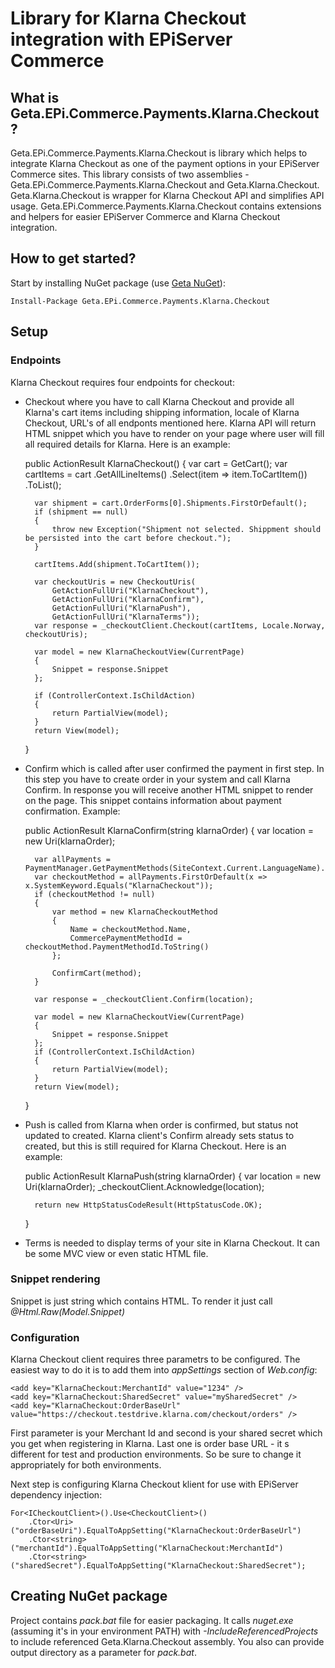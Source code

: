 Library for Klarna Checkout integration with EPiServer Commerce
=============

## What is Geta.EPi.Commerce.Payments.Klarna.Checkout?

Geta.EPi.Commerce.Payments.Klarna.Checkout is library which helps to integrate Klarna Checkout as one of the payment options in your EPiServer Commerce sites.
This library consists of two assemblies - Geta.EPi.Commerce.Payments.Klarna.Checkout and Geta.Klarna.Checkout. Geta.Klarna.Checkout is wrapper for Klarna Checkout API and simplifies API usage. Geta.EPi.Commerce.Payments.Klarna.Checkout contains extensions and helpers for easier EPiServer Commerce and Klarna Checkout integration.

## How to get started?

Start by installing NuGet package (use [Geta NuGet](http://nuget.geta.no/)):

    Install-Package Geta.EPi.Commerce.Payments.Klarna.Checkout

## Setup

### Endpoints

Klarna Checkout requires four endpoints for checkout:
- Checkout where you have to call Klarna Checkout and provide all Klarna's cart items including shipping information, locale of Klarna Checkout, URL's of all endponts mentioned here. Klarna API will return HTML snippet which you have to render on your page where user will fill all required details for Klarna. Here is an example:

    public ActionResult KlarnaCheckout()
    {
        var cart = GetCart();
        var cartItems = cart
            .GetAllLineItems()
            .Select(item => item.ToCartItem())
            .ToList();

        var shipment = cart.OrderForms[0].Shipments.FirstOrDefault();
        if (shipment == null)
        {
            throw new Exception("Shipment not selected. Shippment should be persisted into the cart before checkout.");
        }

        cartItems.Add(shipment.ToCartItem());

        var checkoutUris = new CheckoutUris(
            GetActionFullUri("KlarnaCheckout"),
            GetActionFullUri("KlarnaConfirm"),
            GetActionFullUri("KlarnaPush"),
            GetActionFullUri("KlarnaTerms"));
        var response = _checkoutClient.Checkout(cartItems, Locale.Norway, checkoutUris);

        var model = new KlarnaCheckoutView(CurrentPage)
        {
            Snippet = response.Snippet
        };

        if (ControllerContext.IsChildAction)
        {
            return PartialView(model);
        }
        return View(model);
    }

- Confirm which is called after user confirmed the payment in first step. In this step you have to create order in your system and call Klarna Confirm. In response you will receive another HTML snippet to render on the page. This snippet contains information about payment confirmation. Example:

    public ActionResult KlarnaConfirm(string klarnaOrder)
    {
        var location = new Uri(klarnaOrder);

        var allPayments = PaymentManager.GetPaymentMethods(SiteContext.Current.LanguageName).PaymentMethod;
        var checkoutMethod = allPayments.FirstOrDefault(x => x.SystemKeyword.Equals("KlarnaCheckout"));
        if (checkoutMethod != null)
        {
            var method = new KlarnaCheckoutMethod
            {
                Name = checkoutMethod.Name,
                CommercePaymentMethodId = checkoutMethod.PaymentMethodId.ToString()
            };

            ConfirmCart(method);
        }

        var response = _checkoutClient.Confirm(location);

        var model = new KlarnaCheckoutView(CurrentPage)
        {
            Snippet = response.Snippet
        };
        if (ControllerContext.IsChildAction)
        {
            return PartialView(model);
        }
        return View(model);
    }

- Push is called from Klarna when order is confirmed, but status not updated to created. Klarna client's Confirm already sets status to created, but this is still required for Klarna Checkout. Here is an example:

    public ActionResult KlarnaPush(string klarnaOrder)
    {
        var location = new Uri(klarnaOrder);
        _checkoutClient.Acknowledge(location);

        return new HttpStatusCodeResult(HttpStatusCode.OK);
    }

- Terms is needed to display terms of your site in Klarna Checkout. It can be some MVC view or even static HTML file.

### Snippet rendering

Snippet is just string which contains HTML. To render it just call *@Html.Raw(Model.Snippet)*

### Configuration

Klarna Checkout client requires three parametrs to be configured. The easiest way to do it is to add them into _appSettings_ section of _Web.config_:

    <add key="KlarnaCheckout:MerchantId" value="1234" />
    <add key="KlarnaCheckout:SharedSecret" value="mySharedSecret" />
    <add key="KlarnaCheckout:OrderBaseUrl" value="https://checkout.testdrive.klarna.com/checkout/orders" />

First parameter is your Merchant Id and second is your shared secret which you get when registering in Klarna. Last one is order base URL - it s different for test and production environments. So be sure to change it appropriately for both environments.

Next step is configuring Klarna Checkout klient for use with EPiServer dependency injection:

    For<ICheckoutClient>().Use<CheckoutClient>()
        .Ctor<Uri>("orderBaseUri").EqualToAppSetting("KlarnaCheckout:OrderBaseUrl")
        .Ctor<string>("merchantId").EqualToAppSetting("KlarnaCheckout:MerchantId")
        .Ctor<string>("sharedSecret").EqualToAppSetting("KlarnaCheckout:SharedSecret");

## Creating NuGet package

Project contains _pack.bat_ file for easier packaging. It calls _nuget.exe_ (assuming it's in your environment PATH) with _-IncludeReferencedProjects_ to include referenced Geta.Klarna.Checkout assembly. You also can provide output directory as a parameter for _pack.bat_.